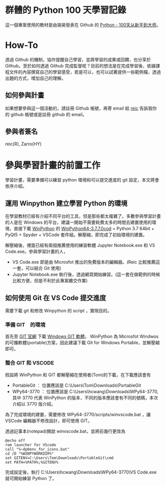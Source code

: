 # 群體的 Python 100 天學習記錄

這一個專案使用的教材是由骆昊發表在 Github 的 [Python - 100天从新手到大师](https://github.com/jackfrued/Python-100-Days)。

# How-To

透過 Github 的機制，協作提醒自己學習，並將學習的成果或回饋，也分享於 Github。至於如何透過 Github 完成監督呢？目前的想法是在完成學習後，依據課程文件的內容撰寫自己的學習感受，若是可以，也可以試著提供一些範例檔，透過出題的方式，增加自己的理解。

## 如何參與計畫

如果想要參與這一個活動的，請註冊 Github 帳號，再寄 email 給 [reic](mailto:reic.wang@gmail.com) 告訴我你的 github 帳號或是註冊 github 的 email。

## 參與者簽名

reic(R), Zarro(HY)

# 參與學習計畫的前置工作

學習計畫，需要準備可以練習 python 環境和可以提交進度的 git 設定，本文將會依序介紹。

## 運用 Winpython 建立學習 Python 的環境

在學習教材已經有介紹不同平台的工具，但是那些都太複雜了。多數參與學習計畫的人是在 Windows 的平台，建議一開始不需要耗費太多的時間去建置使用的環境，直接下載 [WinPython](https://winpython.github.io/) 的 [WinPython64-3.7.7.0cod](https://github.com/winpython/winpython/releases/download/2.3.20200319/Winpython64-3.7.7.0cod.exe) = Python 3.7 64bit + PyQt5 + Spyder + VSCode 套件組。解壓縮，即完成了初始環境的建置。

解壓縮後，裡面已經有兩個推薦使用的練習軟體 Jupyter Notebook.exe 和 VS Code.exe。參與學習計畫的人，

* VS Code.exe 即是由 Microsfot 推出的免費版本的編輯器。(Reic 比較推薦這一套，可以結合 Git 使用)
* Jupyter Notebook.exe 執行後，透過網頁開始練習。(這一套在做範例的時候比較方便，但是不利於此專案繳交作業)

## 如何使用 Git 在 VS Code 提交進度

需要下載 git 和修改 Winpython 的 script ，實現目的。

###  準備 GIT　的環境

首先至 [GIT 官網](https://git-scm.com/) 下載 [Windows GIT 軟體](https://git-scm.com/download/win)。 WinPython 為 Microsfot Windwos 的可攜軟體(portable)方案，因此建議下載 Git for Windows Portable，並解壓縮即可。

### 整合 GIT 和 VSCODE

假設將 WinPython 和 GIT 都解壓縮在使用者(Tom)的下載，在下載應該會有

* PortableGit ： 位置應該是 C:\Users\Tom\Downloads\PortableGit
* WPy64-3770 ： 位置應該是 C:\Users\hcwang\Downloads\WPy64-3770, 其中 3770 代表 WinPython 的版本，不同的版本應該會有不同的號碼，本次介紹以 3770 版介紹。

為了完成環境的建置，需要修改 WPy64-3770/scripts/winvscode.bat ，讓 VSCode 編輯器不修改設計，即可使用 GIT。

透過記事本(notepad)開啟 winvscode.bat，並將前幾行更改為

```Batch
@echo off
rem launcher for VScode
call "%~dp0env_for_icons.bat"
cd /D "%WINPYWORKDIR%"
set GITENV=C:\Users\Tom\Downloads\PortableGit\cmd
set PATH=%PATH%;%GITENV%
```

完成設定後，執行 C:\Users\hcwang\Downloads\WPy64-3770\VS Code.exe 就可開始練習 Python 了。
